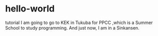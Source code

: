 # hello-world
tutorial
I am going to go to KEK in Tukuba for PPCC ,which is a Summer School to study programming.
And just now, I am in a Sinkansen.

